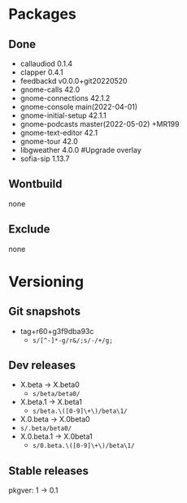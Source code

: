 # Packages
## Done
- callaudiod 0.1.4
- clapper 0.4.1
- feedbackd v0.0.0+git20220520
- gnome-calls 42.0
- gnome-connections 42.1.2
- gnome-console main(2022-04-01)
- gnome-initial-setup 42.1.1
- gnome-podcasts master(2022-05-02) +MR199
- gnome-text-editor 42.1
- gnome-tour 42.0
- libgweather 4.0.0 #Upgrade overlay
- sofia-sip 1.13.7

## Wontbuild
none
## Exclude
none

# Versioning
## Git snapshots
* tag+r60+g3f9dba93c
  * `s/[^-]*-g/r&/;s/-/+/g;`
## Dev releases
* X.beta -> X.beta0
  * `s/beta/beta0/`
* X.beta.1 -> X.beta1
  * `s/beta.\([0-9]\+\)/beta\1/`
* X.0.beta -> X.0beta0
* `s/.beta/beta0/`
* X.0.beta.1 -> X.0beta1
  * `s/0.beta.\([0-9]\+\)/beta\1/`
## Stable releases
pkgver: 1 -> 0.1
